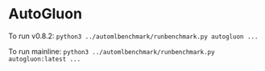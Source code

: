 # AutoGluon

To run v0.8.2: ```python3 ../automlbenchmark/runbenchmark.py autogluon ...```

To run mainline: ```python3 ../automlbenchmark/runbenchmark.py autogluon:latest ...```
